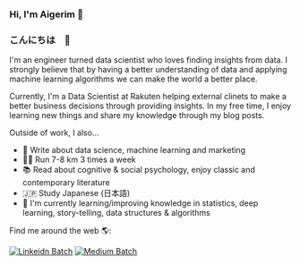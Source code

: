 ### Hi, I'm Aigerim 👋
### こんにちは　🌸

<!--
**aigera2007/aigera2007** is a ✨ _special_ ✨ repository because its `README.md` (this file) appears on your GitHub profile.

Here are some ideas to get you started:

- 🔭 I’m currently working on ...
- 🌱 I’m currently learning ...
- 👯 I’m looking to collaborate on ...
- 🤔 I’m looking for help with ...
- 💬 Ask me about ...
- 📫 How to reach me: ...
- 😄 Pronouns: ...
- ⚡ Fun fact: ...
-->

I'm an engineer turned data scientist who loves finding insights from data. I strongly believe that by having a better understanding of data and applying machine learning algorithms we can make the world a better place. 

Currently, I'm a Data Scientist at Rakuten helping external clinets to make a better business decisions through providing insights. In my free time, I enjoy learning new things and share my knowledge through my blog posts.

Outside of work, I also...
- 📝 Write about data science, machine learning and marketing
- 🏃‍♀️ Run 7-8 km 3 times a week
- 📚 Read about cognitive & social psychology, enjoy classic and contemporary literature
- 🇯🇵 Study Japanese (日本語)
- 🌱 I'm currently learning/improving knowledge in statistics, deep learning, story-telling, data structures & algorithms

Find me around the web 🌎:

[![Linkeidn Batch](https://img.shields.io/badge/LinkedIn-0077B5?style=for-the-badge&logo=linkedin&logoColor=white)](https://www.linkedin.com/in/aigerimshopenova/)
[![Medium Batch](https://img.shields.io/badge/Medium-12100E?style=for-the-badge&logo=medium&logoColor=white)](https://aigerimshopenova.medium.com/)
